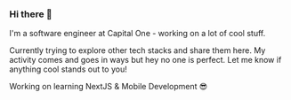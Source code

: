 ### Hi there 👋

I'm a software engineer at Capital One - working on a lot of cool stuff. 

Currently trying to explore other tech stacks and share them here. My activity comes and goes in ways but hey no one is perfect. Let me know if anything cool stands out to you!

Working on learning NextJS & Mobile Development 😎

